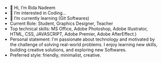 - 👋 Hi, I’m Rida Nadeem
- 👀 I’m interested in Coding...
- 🌱 I’m currently learning (Git Softwares)
- Current Role: Student, Graphics Designer, Teacher
- Top technical skills: MS Office, Adobe Photoshop, Adobe Illustrator, HTML, CSS, JAVASCRIPT, Adobe Premier, Adobe AfterEffect.)
- Personal statement: I'm passionate about technology and motivated by the challenge of solving real-world problems.
                      I enjoy learning new skills, building creative solutions, and exploring new Softwares.
- Preferred style: friendly, minimalist, creative.


<!---
RidaNadeem1/RidaNadeem1 is a ✨ special ✨ repository because its `README.md` (this file) appears on your GitHub profile.
You can click the Preview link to take a look at your changes.
--->
